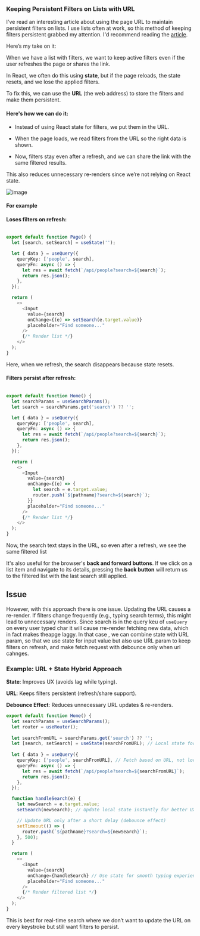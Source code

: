 ### Keeping Persistent Filters on Lists with URL  

I've read an interesting article about using the page URL to maintain persistent filters on lists. I use lists often at work, so this method of keeping filters persistent grabbed my attention. I'd recommend reading the [article](https://buildui.com/posts/how-to-control-a-react-component-with-the-url).  

Here’s my take on it:  

When we have a list with filters, we want to keep active filters even if the user refreshes the page or shares the link.  

In React, we often do this using **state**, but if the page reloads, the state resets, and we lose the applied filters.  

To fix this, we can use the **URL** (the web address) to store the filters and make them persistent.

#### Here's how we can do it:

  - Instead of using React state for filters, we put them in the URL.
  
  - When the page loads, we read filters from the URL so the right data is shown.
  
  - Now, filters stay even after a refresh, and we can share the link with the same filtered results.
  
  
  This also reduces unnecessary re-renders since we’re not relying on React state.

![image](https://github.com/user-attachments/assets/3813032f-f7cf-47b5-9fd8-cc92db0739c9)


#### For example 

#### Loses filters on refresh:

```typescript

export default function Page() {
  let [search, setSearch] = useState('');

  let { data } = useQuery({
    queryKey: ['people', search],
    queryFn: async () => {
      let res = await fetch(`/api/people?search=${search}`);
      return res.json();
    },
  });

  return (
    <>
      <Input
        value={search}
        onChange={(e) => setSearch(e.target.value)}
        placeholder="Find someone..."
      />
      {/* Render list */}
    </>
  );
}


```
Here, when we refresh, the search disappears because state resets.


#### Filters persist after refresh:

```typescript

export default function Home() {
  let searchParams = useSearchParams();
  let search = searchParams.get('search') ?? '';

  let { data } = useQuery({
    queryKey: ['people', search],
    queryFn: async () => {
      let res = await fetch(`/api/people?search=${search}`);
      return res.json();
    },
  });

  return (
    <>
      <Input
        value={search}
        onChange={(e) => {
          let search = e.target.value;
          router.push(`${pathname}?search=${search}`);
        }}
        placeholder="Find someone..."
      />
      {/* Render list */}
    </>
  );
}


```
Now, the search text stays in the URL, so even after a refresh, we see the same filtered list

It's also useful for the browser's **back and forward buttons**. If we click on a list item and navigate to its details, pressing the **back button** will return us to the filtered list with the last search still applied.


## Issue

However, with this approach there is one issue. Updating the URL causes a re-render. If filters change frequently (e.g., typing search terms), this might lead to unnecessary renders. Since search is in the query keu of `useQuery` on every user typed char it will cause rre-render fetching new data, which in fact makes theapge laggy. In that case , we can combine state with URL param, so that we use state for input value but also use URL param to keep filters on refresh, and make fetch request with debounce only when url cahnges. 

### Example: URL + State Hybrid Approach

**State**: Improves UX (avoids lag while typing).

**URL**: Keeps filters persistent (refresh/share support).

**Debounce Effect**: Reduces unnecessary URL updates & re-renders.


```typescript
export default function Home() {
  let searchParams = useSearchParams();
  let router = useRouter();
  
  let searchFromURL = searchParams.get('search') ?? '';  
  let [search, setSearch] = useState(searchFromURL); // Local state for smooth UI updates
  
  let { data } = useQuery({
    queryKey: ['people', searchFromURL], // Fetch based on URL, not local state
    queryFn: async () => {
      let res = await fetch(`/api/people?search=${searchFromURL}`);
      return res.json();
    },
  });

  function handleSearch(e) {
    let newSearch = e.target.value;
    setSearch(newSearch); // Update local state instantly for better UX

    // Update URL only after a short delay (debounce effect)
    setTimeout(() => {
      router.push(`${pathname}?search=${newSearch}`);
    }, 500);
  }

  return (
    <>
      <Input
        value={search}
        onChange={handleSearch} // Use state for smooth typing experience
        placeholder="Find someone..."
      />
      {/* Render filtered list */}
    </>
  );
}


```
This is best for real-time search where we don’t want to update the URL on every keystroke but still want filters to persist.
